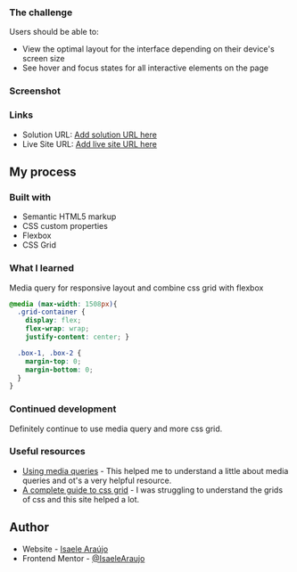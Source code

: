 ### The challenge

Users should be able to:

- View the optimal layout for the interface depending on their device's screen size
- See hover and focus states for all interactive elements on the page

### Screenshot
[](./screenshot.jpg)

### Links

- Solution URL: [Add solution URL here](https://your-solution-url.com)
- Live Site URL: [Add live site URL here](https://your-live-site-url.com)

## My process

### Built with

- Semantic HTML5 markup
- CSS custom properties
- Flexbox
- CSS Grid

### What I learned

Media query for responsive layout and combine css grid with flexbox

```css
@media (max-width: 1508px){
  .grid-container { 
    display: flex; 
    flex-wrap: wrap; 
    justify-content: center; } 

  .box-1, .box-2 { 
    margin-top: 0; 
    margin-bottom: 0;
  } 
}


```
### Continued development

Definitely continue to use media query and more css grid.

### Useful resources

- [Using media queries](https://developer.mozilla.org/en-US/docs/Web/CSS/CSS_media_queries/Using_media_queries) - This helped me to understand a little about media queries and ot's a very helpful resource.
- [A complete guide to css grid](https://css-tricks.com/snippets/css/complete-guide-grid/) - I was struggling to understand the grids of css and this site helped a lot.


## Author

- Website - [Isaele Araújo](https://www.your-site.com)
- Frontend Mentor - [@IsaeleAraujo](https://www.frontendmentor.io/profile/IsaeleAraujo)
